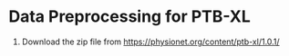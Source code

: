 # Data Preprocessing for PTB-XL
1. Download the zip file from https://physionet.org/content/ptb-xl/1.0.1/
